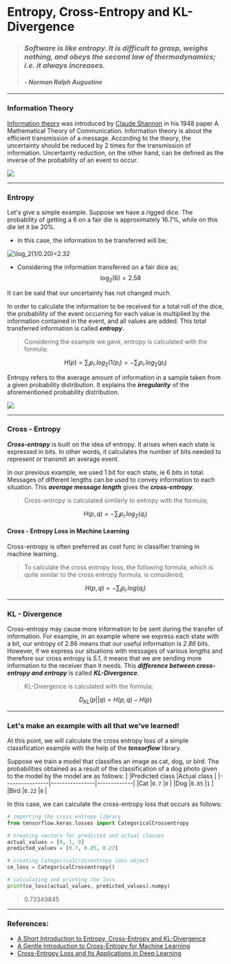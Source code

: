 # Entropy, Cross-Entropy and KL-Divergence

>### *Software is like entropy. It is difficult to grasp, weighs nothing, and obeys the second law of thermodynamics; i.e. it always increases.*
>#### *- Norman Ralph Augustine*

---
### Information Theory

[Information theory](https://en.wikipedia.org/wiki/Information_theory) was introduced by [Claude Shannon](https://en.wikipedia.org/wiki/Claude_Shannon) in his 1948 paper A Mathematical Theory of Communication. Information theory is about the efficient transmission of a message. According to the theory, the uncertainty should be reduced by 2 times for the transmission of information. Uncertainty reduction, on the other hand, can be defined as the inverse of the probability of an event to occur.


![](https://pbs.twimg.com/media/Dd9t3sBVAAISChi.jpg)

---

### Entropy

Let's give a simple example. Suppose we have a rigged dice. The probability of getting a 6 on a fair die is approximately 16.7%, while on this die let it be 20%.

* In this case, the information to be transferred will be; 
<img src="https://latex.codecogs.com/svg.image?\log_2(1/0.20)=2.32" title="\log_2(1/0.20)=2.32" />

* Considering the information transferred on a fair dice as;
$$ \log_2(6)=2.58 $$ 

It can be said that our uncertainty has not changed much.

In order to calculate the information to be received for a total roll of the dice, the probability of the event occurring for each value is multiplied by the information contained in the event, and all values are added. This total transferred information is called ***entropy***.

>Considering the example we gave, entropy is calculated with the formula;
>
$$ H(p) = \sum_ip_i.log_2(1/p_i) = -\sum_ip_i.log_2(p_i) $$

Entropy refers to the average amount of information in a sample taken from a given probability distribution. It explains the ***irregularity*** of the aforementioned probability distribution.

![](https://miro.medium.com/max/2358/1*i7cfMirN2WpaJhYZa1a1Mg.png)

---
### Cross - Entropy

***Cross-entropy*** is built on the idea of entropy. It arises when each state is expressed in bits.  In other words, it calculates the number of bits needed to represent or transmit an average event.


In our previous example, we used 1 bit for each state, ie 6 bits in total. Messages of different lengths can be used to convey information to each situation. This ***average message length*** gives the ***cross-entropy***.

> Cross-entropy is calculated similarly to entropy with the formula;
> 
$$ H(p, q) = -\sum_ip_i.log_2(q_i) $$

#### Cross - Entropy Loss in Machine Learning

Cross-entropy is often preferred as cost func in classifier training in machine learning.

> To calculate the cross entropy loss, the following formula, which is quite similar to the cross entropy formula, is considered;

 $$ H(p, q) = -\sum_ip_i.log(q_i) $$

---

### KL - Divergence

Cross-entropy may cause more information to be sent during the transfer of information. For example, in an example where we express each state with a bit, our entropy of 2.86 means that our useful information is *2.86* bits. However, if we express our situations with messages of various lengths and therefore our cross entropy is *5.1*, it means that we are sending more information to the receiver than it needs. This ***difference between cross-entropy and entropy*** is called ***KL-Divergence***.

> KL-Divergence is calculated with the formula;

$$D_{KL}(p||q) = H(p, q) - H(p)  $$

---
### Let's make an example with all that we've learned!
At this point, we will calculate the cross entropy loss of a simple classification example with the help of the ***tensorflow*** library.

Suppose we train a model that classifies an image as cat, dog, or bird. The probabilities obtained as a result of the classification of a dog photo given to the model by the model are as follows:
|                |Predicted class |Actual class |
|----------------|----------------|-------------|
|Cat      		 |`0.7`           |`0`          |
|Dog             |`0.85`          |`1`          |
|Bird            |`0.22`          |`0`          |

In this case, we can calculate the cross-entropy loss that occurs as follows:
```python
# importing the cross entropy library
from tensorflow.keras.losses import CategoricalCrossentropy
```
```python
# creating vectors for predicted and actual classes
actual_values = [0, 1, 0]
predicted_values = [0.7, 0.85, 0.22]
```
```python
# creating CategoricalCrossentropy loss object
ce_loss = CategoricalCrossentropy()
```
```python
# calculating and printing the loss
print(ce_loss(actual_values, predicted_values).numpy)
```
> 0.73349845

---

### References:

* [A Short Introduction to Entropy, Cross-Entropy and KL-Divergence](https://www.youtube.com/watch?v=ErfnhcEV1O8)
* [A Gentle Introduction to Cross-Entropy for Machine Learning](https://machinelearningmastery.com/cross-entropy-for-machine-learning/)
* [Cross-Entropy Loss and Its Applications in Deep Learning](https://neptune.ai/blog/cross-entropy-loss-and-its-applications-in-deep-learning)
